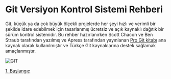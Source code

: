 # Git Versiyon Kontrol Sistemi Rehberi
Git, küçük ya da çok büyük ölçekli projelerde her şeyi hızlı ve verimli bir şekilde idare edebilmek için tasarlanmış ücretsiz ve açık kaynaklı dağıtık bir sürüm kontrol sistemidir. Bu rehber hazırlanırken Scott Chacon ve Ben Straub tarafından yazılmış ve Apress tarafından yayınlanan [Pro Git kitabı](https://git-scm.com/book/en/v2) ana kaynak olarak kullanılmıştır ve Türkçe Git kaynaklarına destek sağlamak amaçlanmıştır. 

![GIT](https://git-scm.com/images/logo@2x.png)

[1. Başlangıç](bolum1.md)
